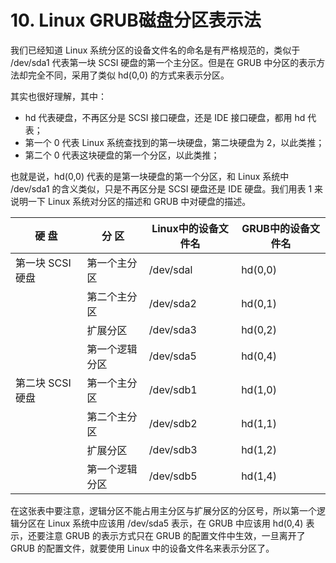 # 10. Linux GRUB磁盘分区表示法

我们已经知道 Linux 系统分区的设备文件名的命名是有严格规范的，类似于 /dev/sda1 代表第一块 SCSI 硬盘的第一个主分区。但是在 GRUB 中分区的表示方法却完全不同，采用了类似 hd(0,0) 的方式来表示分区。

其实也很好理解，其中： 

* hd 代表硬盘，不再区分是 SCSI 接口硬盘，还是 IDE 接口硬盘，都用 hd 代表；
* 第一个 0 代表 Linux 系统查找到的第一块硬盘，第二块硬盘为 2，以此类推；
* 第二个 0 代表这块硬盘的第一个分区，以此类推；

也就是说，hd(0,0) 代表的是第一块硬盘的第一个分区，和 Linux 系统中 /dev/sda1 的含义类似，只是不再区分是 SCSI 硬盘还是 IDE 硬盘。我们用表 1 来说明一下 Linux 系统对分区的描述和 GRUB 中对硬盘的描述。

|硬 盘|分 区|Linux中的设备文件名|GRUB中的设备文件名|
| -----------------------------------------------| ----------------| ---------------------| --------------------|
|第一块 SCSI 硬盘<br />|第一个主分区|/dev/sdal|hd(0,0)|
||第二个主分区|/dev/sda2|hd(0,1)|
||扩展分区|/dev/sda3|hd(0,2)|
||第一个逻辑分区|/dev/sda5|hd(0,4)|
|第二块 SCSI 硬盘<br />|第一个主分区|/dev/sdb1|hd(1,0)|
||第二个主分区|/dev/sdb2|hd(1,1)|
||扩展分区|/dev/sdb3|hd(1,2)|
||第一个逻辑分区|/dev/sdb5|hd(1,4)|

在这张表中要注意，逻辑分区不能占用主分区与扩展分区的分区号，所以第一个逻辑分区在 Linux 系统中应该用 /dev/sda5 表示，在  GRUB 中应该用 hd(0,4) 表示，还要注意 GRUB 的表示方式只在 GRUB 的配置文件中生效，一旦离开了 GRUB  的配置文件，就要使用 Linux 中的设备文件名来表示分区了。
